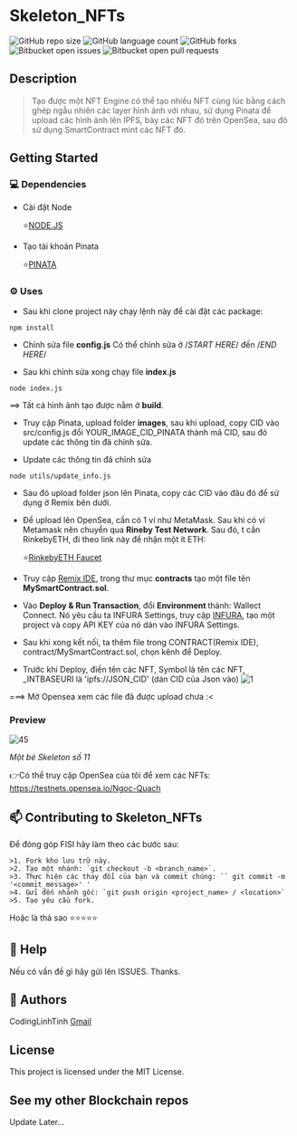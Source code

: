 # Skeleton_NFTs

![GitHub repo size](https://img.shields.io/github/repo-size/codinglinhtinh/Skeleton_NFTs?style=for-the-badge)
![GitHub language count](https://img.shields.io/github/languages/count/codinglinhtinh/Skeleton_NFTs?style=for-the-badge)
![GitHub forks](https://img.shields.io/github/forks/codinglinhtinh/Skeleton_NFTs?style=for-the-badge)
![Bitbucket open issues](https://img.shields.io/bitbucket/issues/codinglinhtinh/Skeleton_NFTs?style=for-the-badge)
![Bitbucket open pull requests](https://img.shields.io/bitbucket/pr-raw/codinglinhtinh/Skeleton_NFTs?style=for-the-badge)

## Description
>Tạo được một NFT Engine có thể tạo nhiều NFT cùng lúc bằng cách ghép ngẫu nhiên các layer hình ảnh với nhau, sử dụng Pinata để upload các hình ảnh lên IPFS, bày các NFT đó trên OpenSea, sau đó sử dụng SmartContract mint các NFT đó.

## Getting Started
### 💻 Dependencies

* Cài đặt Node

    ⭐<a href='https://nodejs.org/en/download/'>NODE.JS</a>

* Tạo tài khoản Pinata

    ⭐<a href='https://app.pinata.cloud/'>PINATA</a>

    
### ⚙️ Uses

* Sau khi clone project này chạy lệnh này để cài đặt các package:
```
npm install
```

* Chỉnh sửa file <b>config.js</b>
Có thể chỉnh sửa ở /*START HERE*/ đến /*END HERE*/

* Sau khi chỉnh sửa xong chạy file <b>index.js</b>
```
node index.js
```
==> Tất cả hình ảnh tạo được nằm ở <b>build</b>.

* Truy cập Pinata, upload folder <b>images</b>, sau khi upload, copy CID vào src/config.js đổi YOUR_IMAGE_CID_PINATA thành mã CID, sau đó update các thông tin đã chỉnh sửa.

* Update các thông tin đã chỉnh sửa
```
node utils/update_info.js
```

* Sau đó upload folder json lên Pinata, copy các CID vào đâu đó để sử dụng ở Remix bên dưới.

* Để upload lên OpenSea, cần có 1 ví như MetaMask. Sau khi có ví Metamask nên chuyển qua <b>Rineby Test Network</b>. Sau đó, t cần RinkebyETH, đi theo link này để nhận một ít ETH:

    ⭐<a href='https://faucet.rinkeby.io/'>RinkebyETH Faucet</a>

* Truy cập <a href='https://remix.ethereum.org/'>Remix IDE</a>, trong thư mục <b>contracts</b> tạo một file tên <b>MySmartContract.sol</b>.

* Vào <b>Deploy & Run Transaction</b>, đổi <b> Environment </b> thành: Wallect Connect. Nó yêu cầu ta INFURA Settings, truy cập <a href='https://infura.io/'>INFURA</a>, tạo một project và copy API KEY của nó dán vào INFURA Settings.

* Sau khi xong kết nối, ta thêm file trong CONTRACT(Remix IDE), contract/MySmartContract.sol, chọn kênh để Deploy.

* Trước khi Deploy, điền tên các NFT, Symbol là tên các NFT, _INTBASEURI là 'ipfs://JSON_CID' (dán CID của Json vào)
![1](https://user-images.githubusercontent.com/92833984/183670916-c3033c05-a94f-4a43-9788-8730e46524ee.png)

===> Mở Opensea xem các file đã được upload chưa :<

### Preview
![45](https://user-images.githubusercontent.com/92833984/179915960-c561b539-95d0-4624-89b2-102d6eed4009.png)

<em>Một bé Skeleton số 11</em>

👉Có thể truy cập OpenSea của tôi để xem các NFTs: https://testnets.opensea.io/Ngoc-Quach

## 📫 Contributing to Skeleton_NFTs
Để đóng góp FISI hãy làm theo các bước sau:

    >1. Fork kho lưu trữ này.
    >2. Tạo một nhánh: `git checkout -b <branch_name>`.
    >3. Thực hiện các thay đổi của bạn và commit chúng: `` git commit -m '<commit_message>' '
    >4. Gửi đến nhánh gốc: `git push origin <project_name> / <location>`
    >5. Tạo yêu cầu fork.

Hoặc là thả sao ⭐⭐⭐⭐⭐

## 🔎 Help

Nếu có vấn đề gì hãy gửi lên ISSUES.
Thanks.

## 🧐 Authors

CodingLinhTinh 
[Gmail](ngocquachgamedevz@gmail.com)


## License

This project is licensed under the MIT License.

## See my other Blockchain repos

Update Later...
